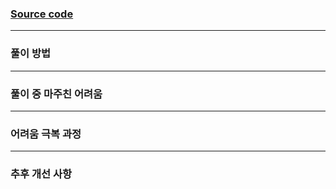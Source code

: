 
### [Source code]()

---

### 풀이 방법

---

### 풀이 중 마주친 어려움

---

### 어려움 극복 과정

---

### 추후 개선 사항



